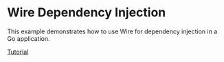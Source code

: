 # Wire Dependency Injection

This example demonstrates how to use Wire for dependency injection in a Go application.

[Tutorial](https://github.com/google/wire/blob/main/_tutorial/README.md)
